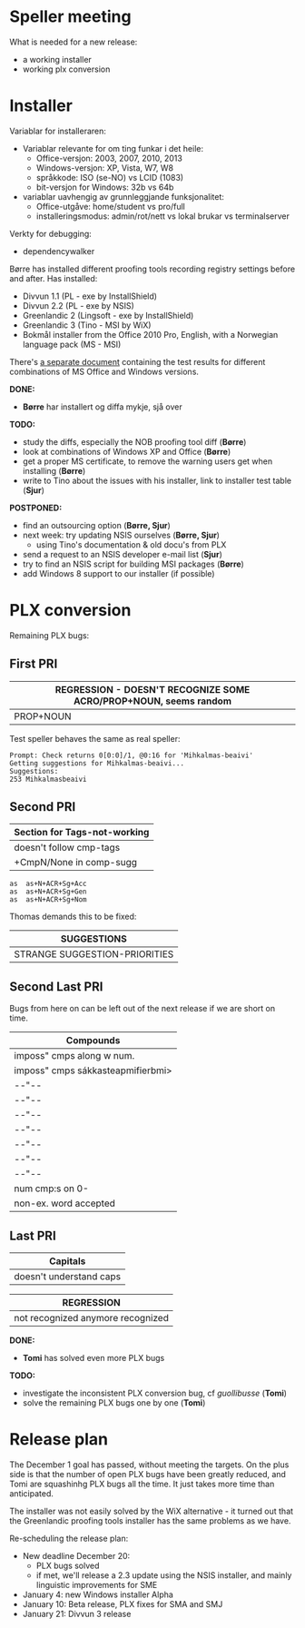 # Speller meeting

What is needed for a new release:
* a working installer
* working plx conversion

# Installer

Variablar for installeraren:

* Variablar relevante for om ting funkar i det heile:
    - Office-versjon: 2003, 2007, 2010, 2013
    - Windows-versjon: XP, Vista, W7, W8
    - språkkode: ISO (se-NO) vs LCID (1083)
    - bit-versjon for Windows: 32b vs 64b
* variablar uavhengig av grunnleggjande funksjonalitet:
    - Office-utgåve: home/student vs pro/full
    - installeringsmodus: admin/rot/nett vs lokal brukar vs terminalserver

Verkty for debugging:
* dependencywalker

Børre has installed different proofing tools recording registry settings before and after. Has installed:

* Divvun 1.1 (PL - exe by InstallShield)
* Divvun 2.2 (PL - exe by NSIS)
* Greenlandic 2 (Lingsoft - exe by InstallShield)
* Greenlandic 3 (Tino - MSI by WiX)
* Bokmål installer from the Office 2010 Pro, English, with a Norwegian language pack (MS - MSI)

There's [a separate document](WindowsInstallationTest.html) containing the test results for different combinations of MS Office and Windows  versions.

**DONE:**
* **Børre** har installert og diffa mykje, sjå over

**TODO:**
* study the diffs, especially the NOB proofing tool diff (**Børre**)
* look at combinations of Windows XP and Office (**Børre**)
* get a proper MS certificate, to remove the warning users get when installing (**Børre**)
* write to Tino about the issues with his installer, link to installer test table (**Sjur**)

**POSTPONED:**
* find an outsourcing option (**Børre, Sjur**)
* next week: try updating NSIS ourselves (**Børre, Sjur**)
    - using Tino's documentation & old docu's from PLX
* send a request to an NSIS developer e-mail list (**Sjur**)
* try to find an NSIS script for building MSI packages (**Børre**)
* add Windows 8 support to our installer (if possible)

# PLX conversion

Remaining PLX bugs:

## First PRI

|  REGRESSION - DOESN'T RECOGNIZE SOME ACRO/PROP+NOUN, seems random
| ---
|  PROP+NOUN	          | Mihkalmas-beaivi            | 593 | WONTFIX

Test speller behaves the same as real speller:
```
Prompt: Check returns 0[0:0]/1, @0:16 for 'Mihkalmas-beaivi'
Getting suggestions for Mihkalmas-beaivi...
Suggestions:
253	Mihkalmasbeaivi
```

## Second PRI

|  Section for Tags-not-working
| ---
|  doesn't follow cmp-tags | sámedikkepresideanta | 489		| FIXED
|  +CmpN/None in comp-sugg | 1883-as              | 508

```
as	as+N+ACR+Sg+Acc
as	as+N+ACR+Sg+Gen
as	as+N+ACR+Sg+Nom
```

Thomas demands this to be fixed:

|  SUGGESTIONS
| ---
|  STRANGE SUGGESTION-PRIORITIES | guollibusse > Vuolli-busse (and not the expected: guollebusse) | 397,917 | oaivebussiid, guollebussiid  not suggested   SEE ALSO 917  bargomáhtuid

## Second Last PRI

Bugs from here on can be left out of the next release if we are short on time.

|  Compounds
| ---
|  imposs" cmps along w num.         | 0-geažideapmigárvu (geažideapmigárvu is impossible) | 536,1145 | NO SUGGESTIONS - GOOD - BUT:
|  imposs" cmps sákkasteapmifierbmi>	| (225) aseákkasteapmifierbmi		ase-              | 536      | REGRESSION
|  --"--                             | (225) asiákkasteapmifierbmi		asi-
|  --"--                             | (225) ásaákkasteapmifierbmi		ása-
|  --"--                             | (225) áseákkasteapmifierbmi		áse-
|  --"--                             | (225) ásoákkasteapmifierbmi		áso-
|  --"--                             | (225) ásuákkasteapmifierbmi		ásu-
|  --"--                             | (221) ášoákkasteapmifierbmi		ášo-
|  --"--                             | (221) ášuákkasteapmifierbmi		ášu-
|  num cmp:s on 0-                   | 051-nummarat                                        | 631
|  non-ex. word accepted             | saame                                               | 658

## Last PRI

|  Capitals
| ---
|  doesn't understand caps   | 1700-LOHKU                    | 647

|  REGRESSION
| ---
|  not recognized anymore recognized  | biilarievttijođiheaddjái | 819

**DONE:**
* **Tomi** has solved even more PLX bugs

**TODO:**
* investigate the inconsistent PLX conversion bug, cf *guollibusse* (**Tomi**)
* solve the remaining PLX bugs one by one (**Tomi**)

# Release plan

The December 1 goal has passed, without meeting the targets. On the plus side is that the number of open PLX bugs have been greatly reduced, and Tomi are squashinhg PLX bugs all the time. It just takes more time than anticipated.

The installer was not easily solved by the WiX alternative - it turned out that the Greenlandic proofing tools installer has the same problems as we have.

Re-scheduling the release plan:

* New deadline December 20:
    - PLX bugs solved
    - if met, we'll release a 2.3 update using the NSIS installer, and mainly linguistic improvements for SME
* January 4: new Windows installer Alpha
* January 10: Beta release, PLX fixes for SMA and SMJ
* January 21: Divvun 3 release
